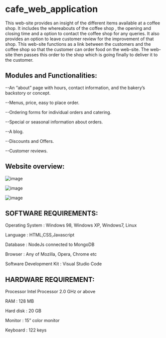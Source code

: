# cafe_web_application

This web-site provides an insight of the different items available at a coffee shop. It  includes the whereabouts of the coffee shop , the opening and closing time and a option to contact the coffee shop for any queries. It also provides an option to leave customer review for the improvement of that shop.
This web-site functions as a link between the customers and the coffee shop so that the customer can order food on the web-site. The web-site then passes this order to the shop which is going finally to deliver it to the customer.

## Modules and Functionalities:

--An “about” page with hours, contact information, and the bakery’s backstory or concept.

--Menus, price, easy to place order.

--Ordering forms for individual orders and catering.

--Special or seasonal information about orders.

--A blog.

--Discounts and Offers.

--Customer reviews.

## Website overview:

![image](https://user-images.githubusercontent.com/117385630/217736508-af5868b9-41c6-48fb-a64f-ba0364e3cfc4.png)

![image](https://user-images.githubusercontent.com/117385630/217736541-0220b100-cbe1-4a2e-b179-ed264d1a11ed.png)

![image](https://user-images.githubusercontent.com/117385630/217736582-1af17bcd-a90b-4eff-894d-af9c9ca2a690.png)



## SOFTWARE REQUIREMENTS:

Operating System : Windows 98, Windows XP, Windows7, Linux

Language : HTML,CSS,Javascript

Database	: NodeJs connected to MongoDB

Browser : 	Any of Mozilla, Opera, Chrome etc

Software Development Kit : Visual Studio Code

## HARDWARE REQUIREMENT:

Processor	Intel Processor 2.0 GHz or above

RAM	: 128 MB

Hard disk	: 20 GB

Monitor	: 15” color monitor

Keyboard : 122 keys


